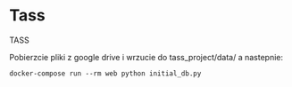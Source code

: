 # Tass
TASS

Pobierzcie pliki z google drive i wrzucie do tass_project/data/ a nastepnie:
```
docker-compose run --rm web python initial_db.py
```